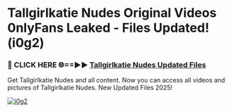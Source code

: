 # Tallgirlkatie Nudes Original Videos 0nlyFans Leaked - Files Updated! (i0g2)

<h3>🔴 CLICK HERE 🌐==►► <a href="https://tinyurl.com/y5r63du9" rel="nofollow">Tallgirlkatie Nudes Updated Files</a></h3>

Get Tallgirlkatie Nudes and all content. Now you can access all videos and pictures of Tallgirlkatie Nudes. New Updated Files 2025!

[![i0g2](https://i.imgur.com/UVo9nyh.gif)](https://tinyurl.com/y5r63du9)